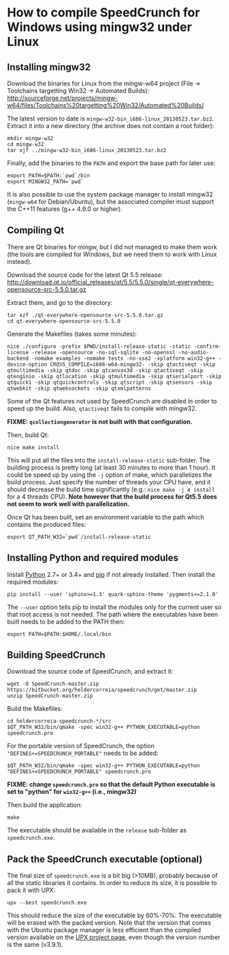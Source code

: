 # How to compile SpeedCrunch for Windows using mingw32 under Linux

## Installing mingw32
Download the binaries for Linux from the mingw-w64 project (File -> Toolchains targetting Win32 -> Automated Builds):
<http://sourceforge.net/projects/mingw-w64/files/Toolchains%20targetting%20Win32/Automated%20Builds/>

The latest version to date is `mingw-w32-bin_i686-linux_20130523.tar.bz2`. Extract it into a new directory (the archive does not contain a root folder):

    mkdir mingw-w32
    cd mingw-w32
    tar xjf ../mingw-w32-bin_i686-linux_20130523.tar.bz2

Finally, add the binaries to the `PATH` and export the base path for later use:

    export PATH=$PATH:`pwd`/bin
    export MINGW32_PATH=`pwd`

It is also possible to use the system package manager to install mingw32 (`mingw-w64` for Debian/Ubuntu), but the associated compiler must support the C++11 features (g++ 4.9.0 or higher).

## Compiling Qt
There are Qt binaries for mingw, but I did not managed to make them work (the tools are compiled for Windows, but we need them to work with Linux instead).

Download the source code for the latest Qt 5.5 release:
<http://download.qt.io/official_releases/qt/5.5/5.5.0/single/qt-everywhere-opensource-src-5.5.0.tar.gz>

Extract them, and go to the directory:

    tar xzf ./qt-everywhere-opensource-src-5.5.0.tar.gz
    cd qt-everywhere-opensource-src-5.5.0

Generate the Makefiles (takes some minutes):

    nice ./configure -prefix $PWD/install-release-static -static -confirm-license -release -opensource -no-sql-sqlite -no-openssl -no-audio-backend -nomake examples -nomake tests -no-sse2 -xplatform win32-g++ -device-option CROSS_COMPILE=i686-w64-mingw32- -skip qtactiveqt -skip qtmultimedia -skip qtdoc -skip qtcanvas3d -skip qtactiveqt -skip qtenginio -skip qtlocation -skip qtmultimedia -skip qtserialport -skip qtquick1 -skip qtquickcontrols -skip qtscript -skip qtsensors -skip qtwebkit -skip qtwebsockets -skip qtxmlpatterns

Some of the Qt features not used by SpeedCrunch are disabled in order to speed up the build. Also, `qtactiveqt` fails to compile with mingw32.

**FIXME: `qcollectiongenerator` is not built with that configuration.**

Then, build Qt:

    nice make install

This will put all the files into the `install-release-static` sub-folder. The building process is pretty long (at least 30 minutes to more than 1 hour). It could be speed up by using the `-j` option of make, which parallelizes the build process. Just specify the number of threads your CPU have, and it should decrease the build time significantly (e.g.: `nice make -j 4 install` for a 4 threads CPU). **Note however that the build process for Qt5.5 does not seem to work well with parallelization.**

Once Qt has been built, set an environment variable to the path which contains the produced files:

    export QT_PATH_W32=`pwd`/install-release-static

## Installing Python and required modules
Install [Python](https://www.python.org/downloads/) 2.7+ or 3.4+ and [pip](https://pip.pypa.io/en/latest/installing/) if not already installed. Then install the required modules:

    pip install --user 'sphinx>=1.3' quark-sphinx-theme 'pygments<=2.1.0'

The `--user` option tells pip to install the modules only for the current user so that root access is not needed. The path where the executables have been built needs to be added to the PATH then:

    export PATH=$PATH:$HOME/.local/bin

## Building SpeedCrunch
Download the source code of SpeedCrunch, and extract it:

    wget -O SpeedCrunch-master.zip https://bitbucket.org/heldercorreia/speedcrunch/get/master.zip
    unzip SpeedCrunch-master.zip

Build the Makefiles:

    cd heldercorreia-speedcrunch-*/src
    $QT_PATH_W32/bin/qmake -spec win32-g++ PYTHON_EXECUTABLE=python speedcrunch.pro

For the portable version of SpeedCrunch, the option `"DEFINES+=SPEEDCRUNCH_PORTABLE"` needs to be added:

    $QT_PATH_W32/bin/qmake -spec win32-g++ PYTHON_EXECUTABLE=python "DEFINES+=SPEEDCRUNCH_PORTABLE" speedcrunch.pro

**FIXME: change `speedcrunch.pro` so that the default Python executable is set to "python" for `win32-g++` (i.e., mingw32)**

Then build the application:

    make

The executable should be available in the `release` sub-folder as `speedcrunch.exe`.

## Pack the SpeedCrunch executable (optional)
The final size of `speedcrunch.exe` is a bit big (>10MB), probably because of all the static libraries it contains. In order to reduce its size, it is possible to pack it with UPX:

    upx --best speedcrunch.exe

This should reduce the size of the executable by 60%-70%. The executable will be erased with the packed version. Note that the version that comes with the Ubuntu package manager is less efficient than the compiled version available on the [UPX project page](http://sourceforge.net/projects/upx/files/upx/), even though the version number is the same (v3.9.1).
